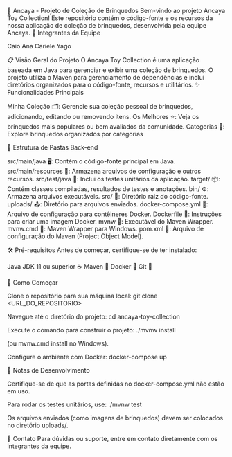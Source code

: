 🧸 Ancaya - Projeto de Coleção de Brinquedos
Bem-vindo ao projeto Ancaya Toy Collection! Este repositório contém o código-fonte e os recursos da nossa aplicação de coleção de brinquedos, desenvolvida pela equipe Ancaya.
👥 Integrantes da Equipe

Caio
Ana Cariele
Yago

📋 Visão Geral do Projeto
O Ancaya Toy Collection é uma aplicação baseada em Java para gerenciar e exibir uma coleção de brinquedos. O projeto utiliza o Maven para gerenciamento de dependências e inclui diretórios organizados para o código-fonte, recursos e utilitários.
✨ Funcionalidades Principais

Minha Coleção 🗂️: Gerencie sua coleção pessoal de brinquedos, adicionando, editando ou removendo itens.
Os Melhores ⭐: Veja os brinquedos mais populares ou bem avaliados da comunidade.
Categorias 🧩: Explore brinquedos organizados por categorias

📁 Estrutura de Pastas
Back-end

src/main/java 🖥️: Contém o código-fonte principal em Java.
src/main/resources 📜: Armazena arquivos de configuração e outros recursos.
src/test/java 🧪: Inclui os testes unitários da aplicação.
target/ 📦: Contém classes compiladas, resultados de testes e anotações.
bin/ ⚙️: Armazena arquivos executáveis.
src/ 📂: Diretório raiz do código-fonte.
uploads/ 📤: Diretório para arquivos enviados.
docker-compose.yml 🐳: Arquivo de configuração para contêineres Docker.
Dockerfile 🐋: Instruções para criar uma imagem Docker.
mvnw 🔨: Executável do Maven Wrapper.
mvnw.cmd 🔧: Maven Wrapper para Windows.
pom.xml 📄: Arquivo de configuração do Maven (Project Object Model).

🛠️ Pré-requisitos
Antes de começar, certifique-se de ter instalado:

Java JDK 11 ou superior ☕
Maven 🔧
Docker 🐳
Git 📂

🚀 Como Começar

Clone o repositório para sua máquina local:
git clone <URL_DO_REPOSITORIO>


Navegue até o diretório do projeto:
cd ancaya-toy-collection


Execute o comando para construir o projeto:
./mvnw install

(ou mvnw.cmd install no Windows).

Configure o ambiente com Docker:
docker-compose up



📝 Notas de Desenvolvimento

Certifique-se de que as portas definidas no docker-compose.yml não estão em uso.

Para rodar os testes unitários, use:
./mvnw test


Os arquivos enviados (como imagens de brinquedos) devem ser colocados no diretório uploads/.


📧 Contato
Para dúvidas ou suporte, entre em contato diretamente com os integrantes da equipe.
